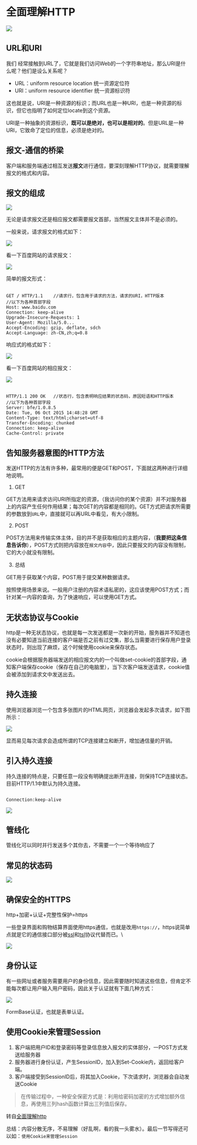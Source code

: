 全面理解HTTP
===========

![](images/1.png)

## URL和URI

我们	经常接触到URL了，它就是我们访问Web的一个字符串地址，那么URI是什么呢？他们是设么关系呢？

*	URL：uniform resource location 统一资源定位符
*	URI：uniform resource identifier 统一资源标识符

这也就是说，URI是一种资源的标识；而URL也是一种URI，也是一种资源的标识，但它也指明了如何定位locate到这个资源。

URI是一种抽象的资源标识，**既可以是绝对，也可以是相对的**。但是URL是一种URI，它致命了定位的信息，必须是绝对的。

## 报文-通信的桥梁

客户端和服务端通过相互发送**报文**进行通信，要深刻理解HTTP协议，就需要理解报文的格式和内容。

## 报文的组成

![](images/2.png)

无论是请求报文还是相应报文都需要报文首部，当然报文主体并不是必须的。

一般来说，请求报文的格式如下：

![](images/3.png)

看一下百度网站的请求报文：

![](images/4.png)

简单的报文形式：

```

GET / HTTP/1.1    //请求行，包含用于请求的方法，请求的URI，HTTP版本
//以下为各种首部字段
Host: www.baidu.com
Connection: keep-alive
Upgrade-Insecure-Requests: 1
User-Agent: Mozilla/5.0...
Accept-Encoding: gzip, deflate, sdch
Accept-Language: zh-CN,zh;q=0.8

```

响应式的格式如下：

![](images/5.png)

看一下百度网站的相应报文：

![](images/6.png)

```

HTTP/1.1 200 OK   //状态行，包含表明响应结果的状态码，原因短语和HTTP版本
//以下为各种首部字段
Server: bfe/1.0.8.5
Date: Tue, 06 Oct 2015 14:48:28 GMT
Content-Type: text/html;charset=utf-8
Transfer-Encoding: chunked
Connection: keep-alive
Cache-Control: private

```

## 告知服务器意图的HTTP方法

发送HTTP的方法有许多种，最常用的便是GET和POST，下面就这两种进行详细地说明。

1.	GET

GET方法用来请求访问URI所指定的资源，（我访问你的某个资源）并不对服务器上的内容产生任何作用结果；每次GET的内容都是相同的。GET方式把请求所需要的参数放到`URL`中，直接就可以再URL中看见，有大小限制。

2.	POST

POST方法用来传输实体主体，目的并不是获取相应的主题内容，（**我要把这条信息告诉你**），POST方式则把内容放在`报文内容`中，因此只要报文的内容没有限制，它的大小就没有限制。

3.	总结

GET用于获取某个内容，POST用于提交某种数据请求。

按照使用场景来说。一般用户注册的内容术语私密的，这应该使用POST方式；而针对某一内容的查询，为了快速响应，可以使用GET方式。

## 无状态协议与Cookie

http是一种无状态协议，也就是每一次发送都是一次新的开始，服务器并不知道也没有必要知道当前连接的客户端是否之前有过交集，那么当需要进行保存用户登录状态时，则出现了麻烦，这个时候使用cookie来保存状态。

cookie会根据服务器端发送的相应报文内的一个叫做set-cookie的首部字段，通知客户端保存cookie（保存在自己的电脑里），当下次客户端发送请求，cookie值会被添加到请求文中发送出去。

## 持久连接

使用浏览器浏览一个包含多张图片的HTML网页，浏览器会发起多次请求，如下图所示：

![](images/7.png)

显而易见每次请求会造成所谓的TCP连接建立和断开，增加通信量的开销。

## 引入持久连接

持久连接的特点是，只要任意一段没有明确提出断开连接，则保持TCP连接状态。目前HTTP/1.1中默认为持久连接。

```

Connection:keep-alive

```

![](images/8.png)

## 管线化

管线化可以同时并行发送多个其你去，不需要一个一个等待响应了

## 常见的状态码

![](images/9.png)

## 确保安全的HTTPS

http+加密+认证+完整性保护=https

一些登录界面和购物结算界面使用https通信，也就是改用`https://`，https说简单点就是它的通信接口部分被[ssl](http://baike.baidu.com/link?url=CB4UJyTIjZ4O8nP1O0Phov7u9SYPpPFDjKtyiKg6LbWTYnrHQviAO2HOsamOACpQNKJwQX8n211hH6YPGf1Dua)和[tsl](http://baike.baidu.com/link?url=A7liWCP_i7j_uMNSXOXfCm0fRrORurK_hsw_U9UyOZwx7YXRIjBHb1EOBjgnpzdJJxAkp707y-HvB-hLwBEikK)协议代替而已。\

![](images/10.png)

## 身份认证

有一些网址或者服务需要用户的身份信息，因此需要随时知道这些信息，但肯定不能每次都让用户输入用户密码，因此关于认证就有下面几种方式：

![](images/11.png)

FormBase认证，也就是表单认证。

## 使用Cookie来管理Session

1.	客户端把用户ID和登录密码等登录信息放入报文的实体部分，一POST方式发送给服务器
2.	服务器进行身份认证，产生SessionID，加入到Set-Cookie内，返回给客户端。
3.	客户端接受到SessionID后，将其加入Cookie，下次请求时，浏览器会自动发送Cookie

> 在传输过程中，一种安全保密方式是：利用给密码加密的方式增加额外信息，再使用三列hash函数计算出三列值后保存。



转自[全面理解http](http://www.jianshu.com/p/81632fea327c)

总结：内容分散无序，不易理解（好乱啊，看的我一头雾水）。最后一节写得还可以如：`使用Cookie来管理Session`

